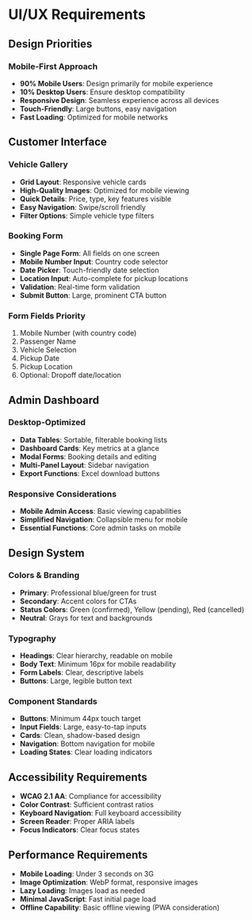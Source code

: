 # UI/UX Requirements

## Design Priorities

### Mobile-First Approach
- **90% Mobile Users**: Design primarily for mobile experience
- **10% Desktop Users**: Ensure desktop compatibility
- **Responsive Design**: Seamless experience across all devices
- **Touch-Friendly**: Large buttons, easy navigation
- **Fast Loading**: Optimized for mobile networks

## Customer Interface

### Vehicle Gallery
- **Grid Layout**: Responsive vehicle cards
- **High-Quality Images**: Optimized for mobile viewing
- **Quick Details**: Price, type, key features visible
- **Easy Navigation**: Swipe/scroll friendly
- **Filter Options**: Simple vehicle type filters

### Booking Form
- **Single Page Form**: All fields on one screen
- **Mobile Number Input**: Country code selector
- **Date Picker**: Touch-friendly date selection
- **Location Input**: Auto-complete for pickup locations
- **Validation**: Real-time form validation
- **Submit Button**: Large, prominent CTA button

### Form Fields Priority
1. Mobile Number (with country code)
2. Passenger Name
3. Vehicle Selection
4. Pickup Date
5. Pickup Location
6. Optional: Dropoff date/location

## Admin Dashboard

### Desktop-Optimized
- **Data Tables**: Sortable, filterable booking lists
- **Dashboard Cards**: Key metrics at a glance
- **Modal Forms**: Booking details and editing
- **Multi-Panel Layout**: Sidebar navigation
- **Export Functions**: Excel download buttons

### Responsive Considerations
- **Mobile Admin Access**: Basic viewing capabilities
- **Simplified Navigation**: Collapsible menu for mobile
- **Essential Functions**: Core admin tasks on mobile

## Design System

### Colors & Branding
- **Primary**: Professional blue/green for trust
- **Secondary**: Accent colors for CTAs
- **Status Colors**: Green (confirmed), Yellow (pending), Red (cancelled)
- **Neutral**: Grays for text and backgrounds

### Typography
- **Headings**: Clear hierarchy, readable on mobile
- **Body Text**: Minimum 16px for mobile readability
- **Form Labels**: Clear, descriptive labels
- **Buttons**: Large, legible button text

### Component Standards
- **Buttons**: Minimum 44px touch target
- **Input Fields**: Large, easy-to-tap inputs
- **Cards**: Clean, shadow-based design
- **Navigation**: Bottom navigation for mobile
- **Loading States**: Clear loading indicators

## Accessibility Requirements
- **WCAG 2.1 AA**: Compliance for accessibility
- **Color Contrast**: Sufficient contrast ratios
- **Keyboard Navigation**: Full keyboard accessibility
- **Screen Reader**: Proper ARIA labels
- **Focus Indicators**: Clear focus states

## Performance Requirements
- **Mobile Loading**: Under 3 seconds on 3G
- **Image Optimization**: WebP format, responsive images
- **Lazy Loading**: Images load as needed
- **Minimal JavaScript**: Fast initial page load
- **Offline Capability**: Basic offline viewing (PWA consideration)

